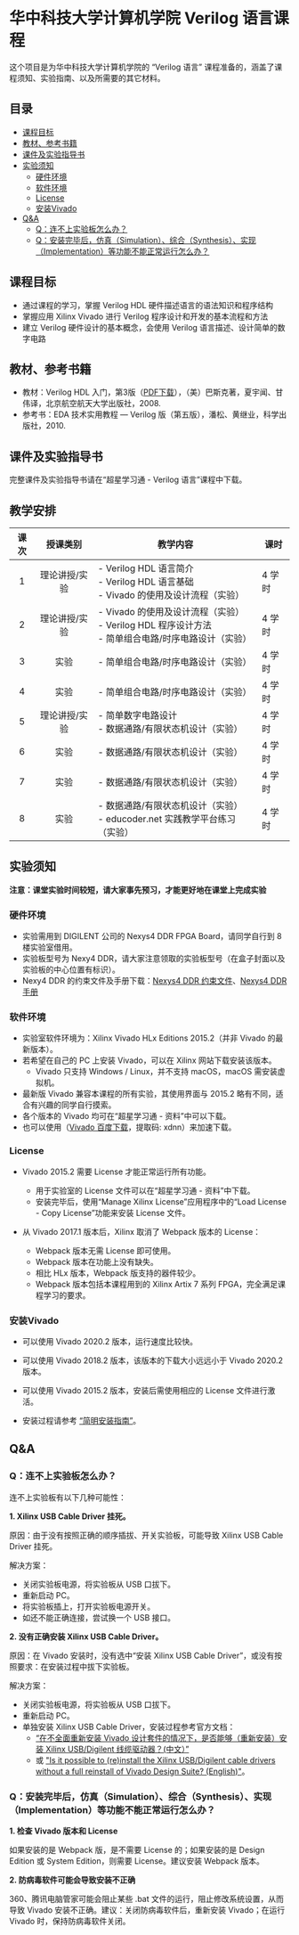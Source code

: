 # 华中科技大学计算机学院 Verilog 语言课程

这个项目是为华中科技大学计算机学院的 “Verilog 语言” 课程准备的，涵盖了课程须知、实验指南、以及所需要的其它材料。

## 目录

- [课程目标](#课程目标)
- [教材、参考书籍](#教材参考书籍)
- [课件及实验指导书](#课件及实验指导书)
- [实验须知](#实验须知)
  + [硬件环境](#硬件环境)
  + [软件环境](#软件环境)
  + [License](#License)
  + [安装Vivado](#安装Vivado)
- [Q&A](#QA)
  + [Q：连不上实验板怎么办？](#Q连不上实验板怎么办)
  + [Q：安装完毕后，仿真（Simulation）、综合（Synthesis）、实现（Implementation）等功能不能正常运行怎么办？](#Q：安装完毕后，仿真（Simulation）、综合（Synthesis）、实现（Implementation）等功能不能正常运行怎么办？)



## 课程目标

- 通过课程的学习，掌握 Verilog HDL 硬件描述语言的语法知识和程序结构
- 掌握应用 Xilinx Vivado 进行 Verilog 程序设计和开发的基本流程和方法
- 建立 Verilog 硬件设计的基本概念，会使用 Verilog 语言描述、设计简单的数字电路



## 教材、参考书籍

- 教材：Verilog HDL 入门，第3版（[PDF下载](./manual/a-verilog-hdl-primer.pdf)），（美）巴斯克著，夏宇闻、甘伟译，北京航空航天大学出版社，2008.
- 参考书：EDA 技术实用教程 — Verilog 版（第五版），潘松、黄继业，科学出版社，2010.



## 课件及实验指导书

完整课件及实验指导书请在“超星学习通 - Verilog 语言”课程中下载。



## 教学安排

| 课次 | 授课类别 | 教学内容 | 课时 |
|:----:|:-------:|---------|------|
| 1 | 理论讲授/实验 | - Verilog HDL 语言简介<br>- Verilog HDL 语言基础<br>- Vivado 的使用及设计流程（实验） | 4 学时 |
| 2 | 理论讲授/实验 | - Vivado 的使用及设计流程（实验）<br>- Verilog HDL 程序设计方法<br>- 简单组合电路/时序电路设计（实验） | 4 学时 |
| 3 | 实验 | - 简单组合电路/时序电路设计（实验） | 4 学时 |
| 4 | 实验 | - 简单组合电路/时序电路设计（实验） | 4 学时 |
| 5 | 理论讲授/实验 | - 简单数字电路设计<br>- 数据通路/有限状态机设计（实验） | 4 学时 |
| 6 | 实验 | - 数据通路/有限状态机设计（实验） | 4 学时 |
| 7 | 实验 | - 数据通路/有限状态机设计（实验） | 4 学时 |
| 8 | 实验 | - 数据通路/有限状态机设计（实验）<br>- educoder.net 实践教学平台练习（实验） | 4 学时 |



## 实验须知

**注意：课堂实验时间较短，请大家事先预习，才能更好地在课堂上完成实验**

### 硬件环境

- 实验需用到 DIGILENT 公司的 Nexys4 DDR FPGA Board，请同学自行到 8 楼实验室借用。
- 实验板型号为 Nexy4 DDR，请大家注意领取的实验板型号（在盒子封面以及实验板的中心位置有标识）。
- Nexy4 DDR 的约束文件及手册下载：[Nexys4 DDR 约束文件](./Nexys4/Nexys4DDR_Master.xdc)、[Nexys4 DDR 手册](./Nexys4/nexys4ddr_rm.pdf)

### 软件环境

- 实验室软件环境为：Xilinx Vivado HLx Editions 2015.2（并非 Vivado 的最新版本）。
- 若希望在自己的 PC 上安装 Vivado，可以在 Xilinx 网站下载安装该版本。
  - Vivado 只支持 Windows / Linux，并不支持 macOS，macOS 需安装虚拟机。
- 最新版 Vivado 兼容本课程的所有实验，其使用界面与 2015.2 略有不同，适合有兴趣的同学自行摸索。
- 各个版本的 Vivado 均可在“超星学习通 - 资料”中可以下载。
- 也可以使用（[Vivado 百度下载](https://pan.baidu.com/s/1ZoIvpsieQuQ3IRlmIStG9A)，提取码: xdnn）来加速下载。

### License

- Vivado 2015.2 需要 License 才能正常运行所有功能。
  - 用于实验室的 License 文件可以在“超星学习通 - 资料”中下载。
  - 安装完毕后，使用“Manage Xilinx License”应用程序中的“Load License - Copy License”功能来安装 License 文件。

- 从 Vivado 2017.1 版本后，Xilinx 取消了 Webpack 版本的 License：
  - Webpack 版本无需 License 即可使用。
  - Webpack 版本在功能上没有缺失。
  - 相比 HLx 版本，Webpack 版支持的器件较少。
  - Webpack 版本包括本课程用到的 Xilinx Artix 7 系列 FPGA，完全满足课程学习的要求。

### 安装Vivado

- 可以使用 Vivado 2020.2 版本，运行速度比较快。
- 可以使用 Vivado 2018.2 版本，该版本的下载大小远远小于 Vivado 2020.2 版本。
- 可以使用 Vivado 2015.2 版本，安装后需使用相应的 License 文件进行激活。

- 安装过程请参考 [“简明安装指南”](./install-guide.md)。



## Q&A

### Q：连不上实验板怎么办？

连不上实验板有以下几种可能性：

**1. Xilinx USB Cable Driver 挂死。**

  原因：由于没有按照正确的顺序插拔、开关实验板，可能导致 Xilinx USB Cable Driver 挂死。

  解决方案：

  - 关闭实验板电源，将实验板从 USB 口拔下。
  - 重新启动 PC。
  - 将实验板插上，打开实验板电源开关。
  - 如还不能正确连接，尝试换一个 USB 接口。

**2. 没有正确安装 Xilinx USB Cable Driver。**

  原因：在 Vivado 安装时，没有选中“安装 Xilinx USB Cable Driver”，或没有按照要求：在安装过程中拔下实验板。

  解决方案：

  - 关闭实验板电源，将实验板从 USB 口拔下。
  - 重新启动 PC。
  - 单独安装 Xilinx USB Cable Driver，安装过程参考官方文档：
      - [“在不全面重新安装 Vivado 设计套件的情况下，是否能够（重新安装）安装 Xilinx USB/Digilent 线缆驱动器？(中文）”](https://china.xilinx.com/support/answers/59128.html)
      - 或 [ "Is it possible to (re)install the Xilinx USB/Digilent cable drivers without a full reinstall of Vivado Design Suite? (English)"](https://www.xilinx.com/support/answers/59128.html)。

  ### Q：安装完毕后，仿真（Simulation）、综合（Synthesis）、实现（Implementation）等功能不能正常运行怎么办？

  **1. 检查 Vivado 版本和 License**

  如果安装的是 Webpack 版，是不需要 License 的；如果安装的是 Design Edition 或 System Edition，则需要 License。建议安装 Webpack 版本。

  **2. 防病毒软件可能会导致安装不正确**

  360、腾讯电脑管家可能会阻止某些 .bat 文件的运行，阻止修改系统设置，从而导致 Vivado 安装不正确。建议：关闭防病毒软件后，重新安装 Vivado；在运行 Vivado 时，保持防病毒软件关闭。

